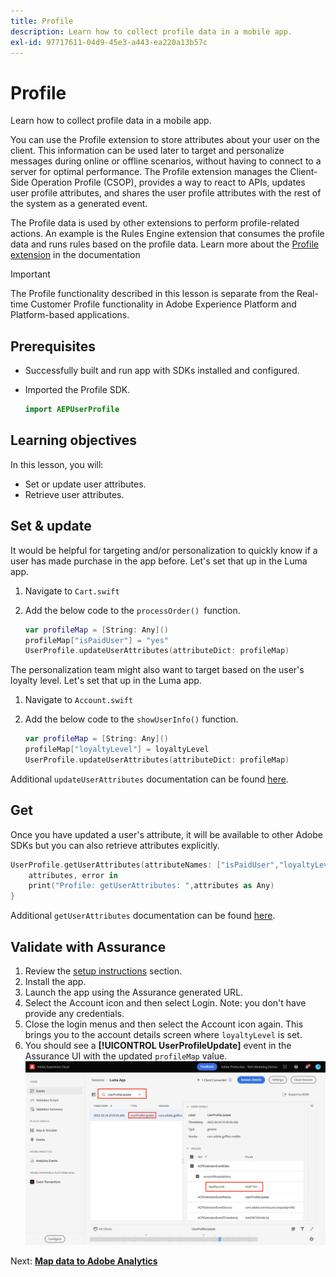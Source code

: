 ```yaml
---
title: Profile
description: Learn how to collect profile data in a mobile app.
exl-id: 97717611-04d9-45e3-a443-ea220a13b57c
---
```

# Profile

Learn how to collect profile data in a mobile app.

You can use the Profile extension to store attributes about your user on the client. This information can be used later to target and personalize messages during online or offline scenarios, without having to connect to a server for optimal performance. The Profile extension manages the Client-Side Operation Profile (CSOP), provides a way to react to APIs, updates user profile attributes, and shares the user profile attributes with the rest of the system as a generated event.

The Profile data is used by other extensions to perform profile-related actions. An example is the Rules Engine extension that consumes the profile data and runs rules based on the profile data. Learn more about the [Profile extension](https://aep-sdks.gitbook.io/docs/foundation-extensions/profile) in the documentation

>[!IMPORTANT]
>
>The Profile functionality described in this lesson is separate from the Real-time Customer Profile functionality in Adobe Experience Platform and Platform-based applications.


## Prerequisites

* Successfully built and run app with SDKs installed and configured.
* Imported the Profile SDK.

    ```swift
    import AEPUserProfile
    ```

## Learning objectives

In this lesson, you will:

* Set or update user attributes.
* Retrieve user attributes.


## Set & update

It would be helpful for targeting and/or personalization to quickly know if a user has made purchase in the app before. Let's set that up in the Luma app.

1. Navigate to `Cart.swift`

1. Add the below code to the `processOrder() `function.

    ```swift
    var profileMap = [String: Any]()
    profileMap["isPaidUser"] = "yes"
    UserProfile.updateUserAttributes(attributeDict: profileMap)
    ```

The personalization team might also want to target based on the user's loyalty level. Let's set that up in the Luma app.

1. Navigate to `Account.swift`

1. Add the below code to the `showUserInfo()` function.

    ```swift
    var profileMap = [String: Any]()
    profileMap["loyaltyLevel"] = loyaltyLevel
    UserProfile.updateUserAttributes(attributeDict: profileMap)
    ```

Additional `updateUserAttributes` documentation can be found [here](https://aep-sdks.gitbook.io/docs/foundation-extensions/profile/profile-api-references#update-user-attributes).

## Get

Once you have updated a user's attribute, it will be available to other Adobe SDKs but you can also retrieve attributes explicitly.

```swift
UserProfile.getUserAttributes(attributeNames: ["isPaidUser","loyaltyLevel"]){
    attributes, error in
    print("Profile: getUserAttributes: ",attributes as Any)
}
```

Additional `getUserAttributes` documentation can be found [here](https://aep-sdks.gitbook.io/docs/foundation-extensions/profile/profile-api-references#get-user-attributes).

## Validate with Assurance

1. Review the [setup instructions](assurance.md) section.
1. Install the app.
1. Launch the app using the Assurance generated URL.
1. Select the Account icon and then select Login. Note: you don't have provide any credentials.
1. Close the login menus and then select the Account icon again. This brings you to the account details screen where `loyaltyLevel` is set.
1. You should see a **[!UICONTROL UserProfileUpdate]** event in the Assurance UI with the updated `profileMap` value.
![validate profile](assets/mobile-profile-validate.png)

Next: **[Map data to Adobe Analytics](analytics.md)**

